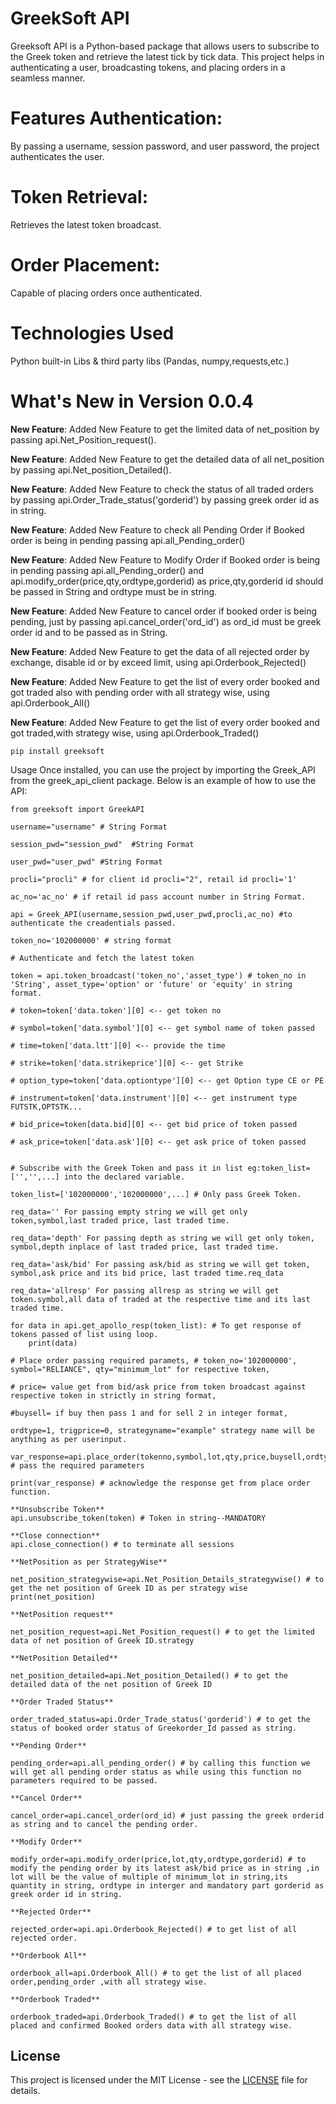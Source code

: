 # GreekSoft API
Greeksoft API is a Python-based package that allows users to subscribe to the Greek token and retrieve the latest tick by tick data. This project helps in authenticating a user, broadcasting tokens, and placing orders in a seamless manner.

# Features Authentication: 
By passing a username, session password, and user password, the project authenticates the user.
# Token Retrieval: 
Retrieves the latest token broadcast.
# Order Placement: 
Capable of placing orders once authenticated.

# Technologies Used
Python built-in Libs & third party libs (Pandas, numpy,requests,etc.)


# What's New in Version 0.0.4

**New Feature**: Added New Feature to get the limited data of net_position by passing api.Net_Position_request().

**New Feature**: Added New Feature to get the detailed data of all net_position by passing api.Net_position_Detailed().

**New Feature**: Added New Feature to check the status of all traded orders by passing api.Order_Trade_status('gorderid') by passing greek order id as in string.

**New Feature**: Added New Feature to check all Pending Order if Booked order is being in pending passing api.all_Pending_order()

**New Feature**: Added New Feature to Modify Order if Booked order is being in pending passing api.all_Pending_order() and api.modify_order(price,qty,ordtype,gorderid) as price,qty,gorderid id should be passed in String and ordtype must be in string.

**New Feature**: Added New Feature to cancel order if booked order is being pending, just by passing api.cancel_order('ord_id') as ord_id must be greek order id and to be passed as in String.

**New Feature**: Added New Feature to get the data of all rejected order by exchange, disable id or by exceed limit, using api.Orderbook_Rejected()

**New Feature**: Added New Feature to get the list of every order booked and got traded also with pending order with all strategy wise, using api.Orderbook_All()

**New Feature**: Added New Feature to get the list of every order booked and got traded,with strategy wise, using api.Orderbook_Traded()

```
pip install greeksoft
```

Usage
Once installed, you can use the project by importing the Greek_API from the greek_api_client package. Below is an example of how to use the API:

```
from greeksoft import GreekAPI

username="username" # String Format

session_pwd="session_pwd"  #String Format

user_pwd="user_pwd" #String Format

procli="procli" # for client id procli="2", retail id procli='1'

ac_no='ac_no' # if retail id pass account number in String Format. 

api = Greek_API(username,session_pwd,user_pwd,procli,ac_no) #to authenticate the creadentials passed.

token_no='102000000' # string format

# Authenticate and fetch the latest token

token = api.token_broadcast('token_no','asset_type') # token_no in 'String', asset_type='option' or 'future' or 'equity' in string format.

# token=token['data.token'][0] <-- get token no

# symbol=token['data.symbol'][0] <-- get symbol name of token passed

# time=token['data.ltt'][0] <-- provide the time

# strike=token['data.strikeprice'][0] <-- get Strike 

# option_type=token['data.optiontype'][0] <-- get Option type CE or PE

# instrument=token['data.instrument'][0] <-- get instrument type FUTSTK,OPTSTK...

# bid_price=token[data.bid][0] <-- get bid price of token passed 

# ask_price=token['data.ask'][0] <-- get ask price of token passed


# Subscribe with the Greek Token and pass it in list eg:token_list=['','',...] into the declared variable. 

token_list=['102000000','102000000',...] # Only pass Greek Token.

req_data='' For passing empty string we will get only token,symbol,last traded price, last traded time.

req_data='depth' For passing depth as string we will get only token, symbol,depth inplace of last traded price, last traded time.

req_data='ask/bid' For passing ask/bid as string we will get token, symbol,ask price and its bid price, last traded time.req_data

req_data='allresp' For passing allresp as string we will get token.symbol,all data of traded at the respective time and its last traded time.

for data in api.get_apollo_resp(token_list): # To get response of tokens passed of list using loop.
    print(data)

# Place order passing required paramets, # token_no='102000000', symbol="RELIANCE", qty="minimum_lot" for respective token,

# price= value get from bid/ask price from token broadcast against respective token in strictly in string format,

#buysell= if buy then pass 1 and for sell 2 in integer format,

ordtype=1, trigprice=0, strategyname="example" strategy name will be anything as per userinput.

var_response=api.place_order(tokenno,symbol,lot,qty,price,buysell,ordtype,trigprice,strategyname) # pass the required parameters

print(var_response) # acknowledge the response get from place order function.

**Unsubscribe Token**
api.unsubscribe_token(token) # Token in string--MANDATORY

**Close connection**
api.close_connection() # to terminate all sessions

**NetPosition as per StrategyWise**

net_position_strategywise=api.Net_Position_Details_strategywise() # to get the net position of Greek ID as per strategy wise
print(net_position)

**NetPosition request**

net_position_request=api.Net_Position_request() # to get the limited data of net position of Greek ID.strategy

**NetPosition Detailed**

net_position_detailed=api.Net_position_Detailed() # to get the detailed data of the net position of Greek ID

**Order Traded Status**

order_traded_status=api.Order_Trade_status('gorderid') # to get the status of booked order status of Greekorder_Id passed as string.

**Pending Order**

pending_order=api.all_pending_order() # by calling this function we will get all pending order status as while using this function no parameters required to be passed.

**Cancel Order**

cancel_order=api.cancel_order(ord_id) # just passing the greek orderid as string and to cancel the pending order.

**Modify Order**

modify_order=api.modify_order(price,lot,qty,ordtype,gorderid) # to modify the pending order by its latest ask/bid price as in string ,in lot will be the value of multiple of minimum_lot in string,its quantity in string, ordtype in interger and mandatory part gorderid as greek order id in string.

**Rejected Order**

rejected_order=api.api.Orderbook_Rejected() # to get list of all rejected order.

**Orderbook All**

orderbook_all=api.Orderbook_All() # to get the list of all placed order,pending_order ,with all strategy wise.

**Orderbook Traded**

orderbook_traded=api.Orderbook_Traded() # to get the list of all placed and confirmed Booked orders data with all strategy wise.

```

## License

This project is licensed under the MIT License - see the [LICENSE](LICENSE) file for details.




